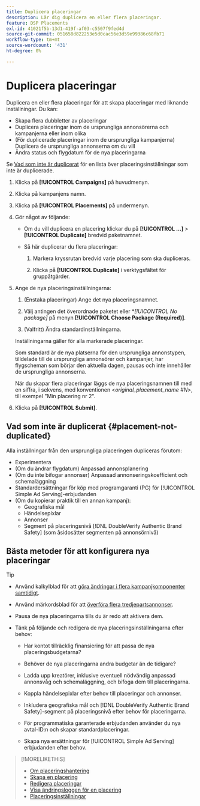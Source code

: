 ```yaml
---
title: Duplicera placeringar
description: Lär dig duplicera en eller flera placeringar.
feature: DSP Placements
exl-id: 41021f5b-13d1-419f-af03-c5507f9fed4d
source-git-commit: 051658d822253e5d0cac56e3d59e99386c68fb71
workflow-type: tm+mt
source-wordcount: '431'
ht-degree: 0%

---
```


# Duplicera placeringar

<!-- Some placements don't have this option. Clarify which placement types aren't eligible -- is it PG placements, or all placements using private inventory? And anything else? -->

Duplicera en eller flera placeringar för att skapa placeringar med liknande inställningar. Du kan:

* Skapa flera dubbletter av placeringar
* Duplicera placeringar inom de ursprungliga annonsörerna och kampanjerna eller inom olika
* (För duplicerade placeringar inom de ursprungliga kampanjerna) Duplicera de ursprungliga annonserna om du vill
* Ändra status och flygdatum för de nya placeringarna

Se [Vad som inte är duplicerat](#placement-not-duplicated) för en lista över placeringsinställningar som inte är duplicerade.

1. Klicka på **[!UICONTROL Campaigns]** på huvudmenyn.

1. Klicka på kampanjens namn.

1. Klicka på **[!UICONTROL Placements]** på undermenyn.

1. Gör något av följande:

   * Om du vill duplicera en placering klickar du på **[!UICONTROL ...]** > **[!UICONTROL Duplicate]** bredvid paketnamnet.

   * Så här duplicerar du flera placeringar:

      1. Markera kryssrutan bredvid varje placering som ska dupliceras.

      1. Klicka på **[!UICONTROL Duplicate]** i verktygsfältet för gruppåtgärder.

1. Ange de nya placeringsinställningarna:

   1. (Enstaka placeringar) Ange det nya placeringsnamnet.

   1. Välj antingen det överordnade paketet eller **[!UICONTROL No package]* på menyn **[!UICONTROL Choose Package (Required)]**.

   1. (Valfritt) Ändra standardinställningarna.

   Inställningarna gäller för alla markerade placeringar.

   Som standard är de nya platserna för den ursprungliga annonstypen, tilldelade till de ursprungliga annonsörer och kampanjer, har flygscheman som börjar den aktuella dagen, pausas och inte innehåller de ursprungliga annonserna.

   När du skapar flera placeringar läggs de nya placeringsnamnen till med en siffra, i sekvens, med konventionen &lt;*original_placement_name #N*>, till exempel &quot;Min placering nr 2&quot;.

1. Klicka på **[!UICONTROL Submit]**.

## Vad som inte är duplicerat {#placement-not-duplicated}

Alla inställningar från den ursprungliga placeringen dupliceras förutom:

* Experimentera
* (Om du ändrar flygdatum) Anpassad annonsplanering
* (Om du inte bifogar annonser) Anpassad annonseringskoefficient och schemaläggning
* Standardersättningar för köp med programgaranti (PG) för [!UICONTROL Simple Ad Serving]-erbjudanden
* (Om du kopierar praktik till en annan kampanj):
   * Geografiska mål
   * Händelsepixlar
   * Annonser
   * Segment på placeringsnivå [!DNL DoubleVerify Authentic Brand Safety] (som åsidosätter segmenten på annonsörnivå)

## Bästa metoder för att konfigurera nya placeringar

>[!TIP]
>
>* Använd kalkylblad för att [göra ändringar i flera kampanjkomponenter samtidigt](/help/dsp/campaign-management/campaign-components-review-edit.md).
* Använd märkordsblad för att [överföra flera tredjepartsannonser](/help/dsp/campaign-management/ads/ad-create-multiple.md).

* Pausa de nya placeringarna tills du är redo att aktivera dem.

* Tänk på följande och redigera de nya placeringsinställningarna efter behov:

   * Har kontot tillräcklig finansiering för att passa de nya placeringsbudgetarna?

   * Behöver de nya placeringarna andra budgetar än de tidigare?

   * Ladda upp kreatörer, inklusive eventuell nödvändig anpassad annonsvåg och schemaläggning, och bifoga dem till placeringarna.

   * Koppla händelsepixlar efter behov till placeringar och annonser.

   * Inkludera geografiska mål och [!DNL DoubleVerify Authentic Brand Safety]-segment på placeringsnivå efter behov för placeringarna.

   * För programmatiska garanterade erbjudanden använder du nya avtal-ID:n och skapar standardplaceringar.

   * Skapa nya ersättningar för [!UICONTROL Simple Ad Serving] erbjudanden efter behov.

>[!MORELIKETHIS]
>
>* [Om placeringshantering](placement-about.md)
>* [Skapa en placering](placement-create.md)
>* [Redigera placeringar](placement-edit.md)
>* [Visa ändringsloggen för en placering](placement-change-log.md)
>* [Placeringsinställningar](placement-settings.md)
